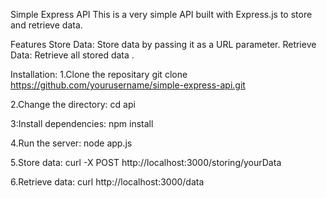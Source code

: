 Simple Express API
This is a very simple API built with Express.js to store and retrieve data.

Features
Store Data: Store data by passing it as a URL parameter.
Retrieve Data: Retrieve all stored data .

Installation:
1.Clone the repositary
git clone https://github.com/yourusername/simple-express-api.git

2.Change the directory:
cd api

3:Install dependencies:
npm install

4.Run the server:
node app.js

5.Store data:
curl -X POST http://localhost:3000/storing/yourData

6.Retrieve data:
curl http://localhost:3000/data
